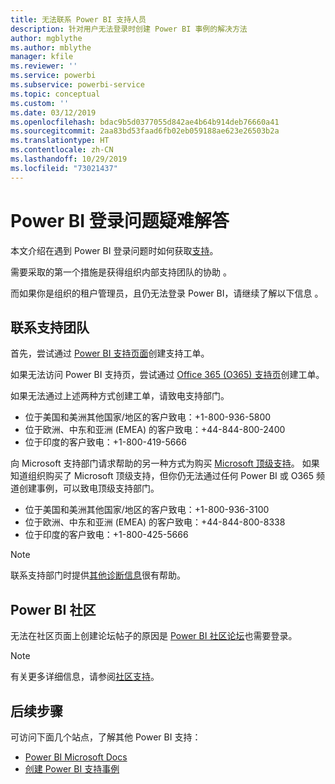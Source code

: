 ```yaml
---
title: 无法联系 Power BI 支持人员
description: 针对用户无法登录时创建 Power BI 事例的解决方法
author: mgblythe
ms.author: mblythe
manager: kfile
ms.reviewer: ''
ms.service: powerbi
ms.subservice: powerbi-service
ms.topic: conceptual
ms.custom: ''
ms.date: 03/12/2019
ms.openlocfilehash: bdac9b5d0377055d842ae4b64b914deb76660a41
ms.sourcegitcommit: 2aa83bd53faad6fb02eb059188ae623e26503b2a
ms.translationtype: HT
ms.contentlocale: zh-CN
ms.lasthandoff: 10/29/2019
ms.locfileid: "73021437"
---
```

# <a name="troubleshooting-sign-in-issues-for-power-bi"></a>Power BI 登录问题疑难解答

本文介绍在遇到 Power BI 登录问题时如何获取[支持](https://powerbi.microsoft.com/support/)。

需要采取的第一个措施是获得组织内部支持团队的协助  。

而如果你是组织的租户管理员，且仍无法登录 Power BI，请继续了解以下信息  。

## <a name="engage-the-support-team"></a>联系支持团队

首先，尝试通过 [Power BI 支持页面](https://powerbi.microsoft.com/en-us/support/)创建支持工单。

如果无法访问 Power BI 支持页，尝试通过 [Office 365 (O365) 支持页](https://support.office.com/home/contact)创建工单。

如果无法通过上述两种方式创建工单，请致电支持部门。

* 位于美国和美洲其他国家/地区的客户致电：+1-800-936-5800
* 位于欧洲、中东和亚洲 (EMEA) 的客户致电：+44-844-800-2400
* 位于印度的客户致电：+1-800-419-5666

向 Microsoft 支持部门请求帮助的另一种方式为购买 [Microsoft 顶级支持](https://support.microsoft.com/premier)。 如果知道组织购买了 Microsoft 顶级支持，但你仍无法通过任何 Power BI 或 O365 频道创建事例，可以致电顶级支持部门。

* 位于美国和美洲其他国家/地区的客户致电：+1-800-936-3100
* 位于欧洲、中东和亚洲 (EMEA) 的客户致电：+44-844-800-8338
* 位于印度的客户致电：+1-800-425-5666

> [!Note]
> 联系支持部门时提供[其他诊断信息](service-admin-capturing-additional-diagnostic-information-for-power-bi.md)很有帮助。

## <a name="power-bi-community"></a>Power BI 社区

无法在社区页面上创建论坛帖子的原因是 [Power BI 社区论坛](https://community.powerbi.com/)也需要登录。

> [!Note]
> 有关更多详细信息，请参阅[社区支持](https://community.powerbi.com/t5/Community-Support/ct-p/PBI_CommunitySupport)。

## <a name="next-steps"></a>后续步骤

可访问下面几个站点，了解其他 Power BI 支持：

* [Power BI Microsoft Docs](https://docs.microsoft.com/power-bi/)
* [创建 Power BI 支持事例](https://blogs.msdn.microsoft.com/charles_sterling/2017/12/01/creating-power-bi-support-cases/)
